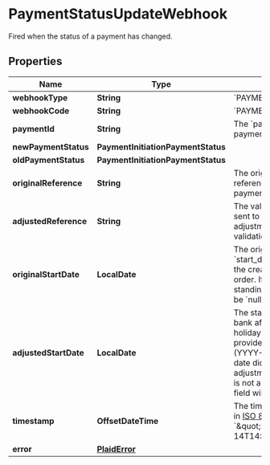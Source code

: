 

# PaymentStatusUpdateWebhook

Fired when the status of a payment has changed.

## Properties

| Name | Type | Description | Notes |
|------------ | ------------- | ------------- | -------------|
|**webhookType** | **String** | &#x60;PAYMENT_INITIATION&#x60; |  |
|**webhookCode** | **String** | &#x60;PAYMENT_STATUS_UPDATE&#x60; |  |
|**paymentId** | **String** | The &#x60;payment_id&#x60; for the payment being updated |  |
|**newPaymentStatus** | **PaymentInitiationPaymentStatus** |  |  |
|**oldPaymentStatus** | **PaymentInitiationPaymentStatus** |  |  |
|**originalReference** | **String** | The original value of the reference when creating the payment. |  |
|**adjustedReference** | **String** | The value of the reference sent to the bank after adjustment to pass bank validation rules. |  [optional] |
|**originalStartDate** | **LocalDate** | The original value of the &#x60;start_date&#x60; provided during the creation of a standing order. If the payment is not a standing order, this field will be &#x60;null&#x60;. |  |
|**adjustedStartDate** | **LocalDate** | The start date sent to the bank after adjusting for holidays or weekends.  Will be provided in [ISO 8601](https://wikipedia.org/wiki/ISO_8601) format (YYYY-MM-DD). If the start date did not require adjustment, or if the payment is not a standing order, this field will be &#x60;null&#x60;. |  |
|**timestamp** | **OffsetDateTime** | The timestamp of the update, in [ISO 8601](https://wikipedia.org/wiki/ISO_8601) format, e.g. &#x60;\&quot;2017-09-14T14:42:19.350Z\&quot;&#x60; |  |
|**error** | [**PlaidError**](PlaidError.md) |  |  [optional] |



